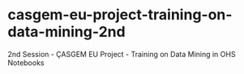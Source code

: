 # casgem-eu-project-training-on-data-mining-2nd
2nd Session - ÇASGEM EU Project - Training on Data Mining in OHS Notebooks 
